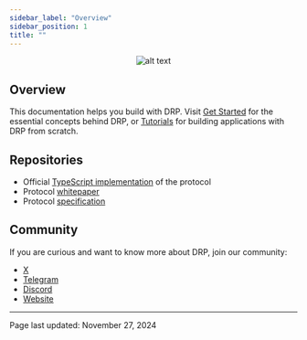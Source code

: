 ```yaml
---
sidebar_label: "Overview"
sidebar_position: 1
title: ""
---
```


<div align="center">

![alt text](../static/img/banner.jpeg)

</div>

## Overview

This documentation helps you build with DRP. Visit [Get Started](./get-started/what-is-drp.md) for the essential concepts behind DRP, or [Tutorials](./tutorials/chat.md) for building applications with DRP from scratch.

## Repositories

- Official [TypeScript implementation](https://github.com/topology-foundation/ts-topology) of the protocol
- Protocol [whitepaper](https://github.com/topology-foundation/paper)
- Protocol [specification](https://github.com/topology-foundation/specs)

## Community

If you are curious and want to know more about DRP, join our community:

- [X](https://x.com/topology_gg)
- [Telegram](https://t.me/topologyfrens)
- [Discord](https://discord.gg/GUDGzBP5mn)
- [Website](https://topology.gg/)

---

Page last updated: November 27, 2024